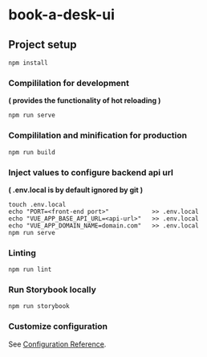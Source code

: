 # book-a-desk-ui

## Project setup
```
npm install
```

### Compililation for development
__( provides the functionality of hot reloading )__
```
npm run serve
```

### Compililation and minification for production
```
npm run build
```

### Inject values to configure backend api url
__( .env.local is by default ignored by git )__
```
touch .env.local
echo "PORT=<front-end port>"            >> .env.local
echo "VUE_APP_BASE_API_URL=<api-url>"   >> .env.local
echo "VUE_APP_DOMAIN_NAME=domain.com"   >> .env.local
npm run serve
```

### Linting
```
npm run lint
```

### Run Storybook locally
```
npm run storybook
```

### Customize configuration
See [Configuration Reference](https://cli.vuejs.org/config/).

